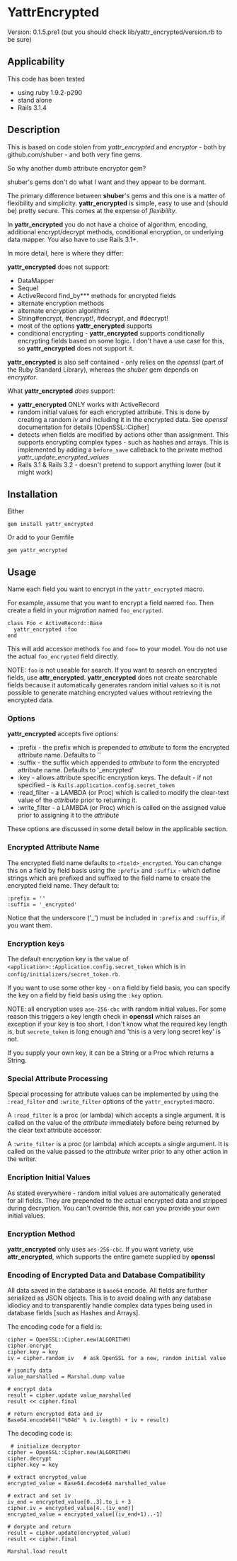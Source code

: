 # YattrEncrypted #

Version: 0.1.5.pre1  (but you should check lib/yattr_encrypted/version.rb to be sure)

## Applicability ##

This code has been tested

* using ruby 1.9.2-p290
* stand alone
* Rails 3.1.4

## Description ##

This is based on code stolen from *yattr_encrypted* and *encryptor* - both by
github.com/shuber - and both very fine gems.

So why another dumb attribute encryptor gem?

shuber's gems don't do what I want and they appear to be dormant.

The primary difference between **shuber**'s gems and this one is a matter of
flexibility and simplicity. **yattr_encrypted** is simple, easy to use and
(should be) pretty secure. This comes at the expense of *flexibility*.

In **yattr_encrypted** you do not have a choice of algorithm, encoding, additional
encrypt/decrypt methods, conditional encryption, or underlying data mapper.
You also have to use Rails 3.1+.

In more detail, here is where they differ:

**yattr_encrypted** does not support:

* DataMapper
* Sequel
* ActiveRecord find_by*** methods for encrypted fields
* alternate encryption methods
* alternate encryption algorithms
* String#encrypt, #encrypt!, #decrypt, and #decrypt!
* most of the options **yattr_encrypted** supports
* conditional encrypting - **yattr_encrypted** supports conditionally encrypting
fields based on some logic. I don't have a use case for this, so **yattr_encrypted**
does not support it.

**yattr_encrypted** is also self contained - only relies on the *openssl* (part
of the Ruby Standard Library), whereas the *shuber* gem depends on *encryptor*.

What **yattr_encrypted** *does* support:

* **yattr_encrypted** ONLY works with ActiveRecord
* random initial values for each encrypted attribute. This is done by creating a
random *iv* and including it in the encrypted data. See *openssl* documentation
for details [OpenSSL::Cipher]
* detects when fields are modified by actions other than assignment. This supports
encrypting complex types - such as hashes and arrays. This is implemented by adding
a `before_save` calleback to the private method *yattr_update_encrypted_values*
* Rails 3.1 & Rails 3.2 - doesn't pretend to support anything lower (but it might work)


## Installation ##

Either

    gem install yattr_encrypted

Or add to your Gemfile

    gem yattr_encrypted

## Usage ##

Name each field you want to encrypt in the `yattr_encrypted` macro.

For example, assume that you want to encrypt a field named `foo`. Then create
a field in your *migration* named `foo_encrypted`.

    class Foo < ActiveRecord::Base
      yattr_encrypted :foo
    end

This will add accessor methods `foo` and `foo=` to your model. You do not use the
actual `foo_encrypted` field directly.

NOTE: `foo` is not useable for search. If you want to search on encrypted fields,
use **attr\_encrypted**. **yattr\_encrypted** does not create searchable fields because
it automatically generates random initial values so it is not possible to generate
matching encrypted values without retrieving the encrypted data.

### Options ###

**yattr_encrypted** accepts five options:

* :prefix - the prefix which is prepended to *attribute* to form the encrypted attribute
name. Defaults to ''
* :suffix - the suffix which appended to *attribute* to form the encrypted attribute
name. Defaults to '_encrypted'
* :key - allows attribute specific encryption keys. The default - if not specified - is
`Rails.application.config.secret_token`
* :read_filter - a LAMBDA (or Proc) which is called to modify the clear-text value of
the *attribute* prior to returning it.
* :write_filter - a LAMBDA (or Proc) which is called on the assigned value prior to
assigning it to the *attribute*

These options are discussed in some detail below in the applicable section.

### Encrypted Attribute Name ###

The encrypted field name defaults to `<field>_encrypted`. You can change this on
a field by field basis using the `:prefix` and `:suffix`  - which define strings
which are prefixed and suffixed to the field name to create the encrypted field name.
They default to:

    :prefix = ''
    :suffix = '_encrypted'

Notice that the underscore ('_') must be included in `:prefix` and `:suffix`, if you
want them.

### Encryption keys ###

The default encryption key is the value of `<application>::Application.config.secret_token`
which is in `config/initializers/secret_token.rb`.

If you want to use some other key - on a field by field basis,
you can specify the key on a field by field basis using the `:key` option.

NOTE: all encryption uses `ase-256-cbc` with random initial values. For some reason this
triggers a key length check in **openssl** which raises an exception if your key is
too short. I don't know what the required key length is, but `secrete_token` is long enough
and 'this is a very long secret key' is not.

If you supply your own key, it can be a String or a Proc which returns a String.

### Special Attribute Processing ###

Special processing for attribute values can be implemented by using the `:read_filter` and
`:write_filter` options of the `yattr_encrypted` macro.

A `:read_filter` is a proc (or lambda) which accepts a single argument. It is called on the
value of the *attribute* immediately before being returned by the clear text attribute accessor.

A `:write_filter` is a proc (or lambda) which accepts a single argument. It is called
on the value passed to the *attribute* writer prior to any other action in the writer.

### Encription Initial Values ###

As stated everywhere - random initial values are automatically generated for all fields.
They are prepended to the actual encrypted data and stripped during decryption. You can't
override this, nor can you provide your own initial values.

### Encryption Method ###

**yattr\_encrypted** only uses `aes-256-cbc`. If you want variety, use **attr\_encrypted**, which
supports the entire gamete supplied by **openssl**

### Encoding of Encrypted Data and Database Compatibility ###

All data saved in the database is `base64` encode. All fields are further
serialized as JSON objects. This is to avoid dealing with any database idiodicy
and to transparently handle complex data types being used in database fields [such as
Hashes and Arrays].

The encoding code for a field is:

    cipher = OpenSSL::Cipher.new(ALGORITHM)
    cipher.encrypt
    cipher.key = key
    iv = cipher.random_iv   # ask OpenSSL for a new, random initial value
    
    # jsonify data
    value_marshalled = Marshal.dump value

    # encrypt data
    result = cipher.update value_marshalled
    result << cipher.final

    # return encrypted data and iv
    Base64.encode64(("%04d" % iv.length) + iv + result)
        
The decoding code is:

     # initialize decryptor
    cipher = OpenSSL::Cipher.new(ALGORITHM)
    cipher.decrypt
    cipher.key = key
  
    # extract encrypted_value
    encrypted_value = Base64.decode64 marshalled_value

    # extract and set iv
    iv_end = encrypted_value[0..3].to_i + 3
    cipher.iv = encrypted_value[4..(iv_end)]
    encrypted_value = encrypted_value[(iv_end+1)..-1]

    # derypte and return
    result = cipher.update(encrypted_value)
    result << cipher.final
  
    Marshal.load result

